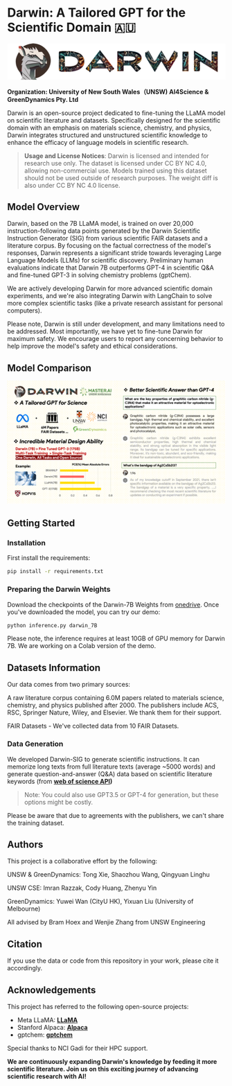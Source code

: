 # Darwin: A Tailored GPT for the Scientific Domain 🇦🇺
![logo](assets/darwin.png)

**Organization: University of New South Wales（UNSW) AI4Science & GreenDynamics Pty. Ltd**

Darwin is an open-source project dedicated to fine-tuning the LLaMA model on scientific literature and datasets. Specifically designed for the scientific domain with an emphasis on materials science, chemistry, and physics, Darwin integrates structured and unstructured scientific knowledge to enhance the efficacy of language models in scientific research.

> **Usage and License Notices**: Darwin is licensed and intended for research use only. The dataset is licensed under CC BY NC 4.0, allowing non-commercial use. Models trained using this dataset should not be used outside of research purposes. The weight diff is also under CC BY NC 4.0 license.

## Model Overview

Darwin, based on the 7B LLaMA model, is trained on over 20,000 instruction-following data points generated by the Darwin Scientific Instruction Generator (SIG) from various scientific FAIR datasets and a literature corpus. By focusing on the factual correctness of the model's responses, Darwin represents a significant stride towards leveraging Large Language Models (LLMs) for scientific discovery. Preliminary human evaluations indicate that Darwin 7B outperforms GPT-4 in scientific Q&A and fine-tuned GPT-3 in solving chemistry problems (gptChem).

We are actively developing Darwin for more advanced scientific domain experiments, and we're also integrating Darwin with LangChain to solve more complex scientific tasks (like a private research assistant for personal computers).

Please note, Darwin is still under development, and many limitations need to be addressed. Most importantly, we have yet to fine-tune Darwin for maximum safety. We encourage users to report any concerning behavior to help improve the model's safety and ethical considerations.

## Model Comparison

![compare](assets/intro.png)

## Getting Started

### Installation

First install the requirements:

```bash
pip install -r requirements.txt
```
### Preparing the Darwin Weights

Download the checkpoints of the Darwin-7B Weights from [onedrive](https://aigreendynamics-my.sharepoint.com/:f:/g/personal/yuwei_greendynamics_com_au/Euu1OzZTOS5OsQvVTRNV_gcBa67ehvk6uN6hJIHnBLOkDg?e=x5wxfk). Once you've downloaded the model, you can try our demo:
```bash 
python inference.py darwin_7B
```

Please note, the inference requires at least 10GB of GPU memory for Darwin 7B. We are working on a Colab version of the demo.

## Datasets Information

Our data comes from two primary sources:

A raw literature corpus containing 6.0M papers related to materials science, chemistry, and physics published after 2000. The publishers include ACS, RSC, Springer Nature, Wiley, and Elsevier. We thank them for their support.

FAIR Datasets - We've collected data from 10 FAIR Datasets.

### Data Generation
We developed Darwin-SIG to generate scientific instructions. It can memorize long texts from full literature texts (average ~5000 words) and generate question-and-answer (Q&A) data based on scientific literature keywords (from **[web of science API](https://github.com/Clarivate-SAR/wos-excel-converter))**

> Note: You could also use GPT3.5 or GPT-4 for generation, but these options might be costly.

Please be aware that due to agreements with the publishers, we can't share the training dataset.

## **Authors**

This project is a collaborative effort by the following:

UNSW & GreenDynamics: Tong Xie, Shaozhou Wang, Qingyuan Linghu

UNSW CSE: Imran Razzak, Cody Huang, Zhenyu Yin

GreenDynamics: Yuwei Wan (CityU HK), Yixuan Liu (University of Melbourne)

All advised by Bram Hoex and Wenjie Zhang from UNSW Engineering

## **Citation**

If you use the data or code from this repository in your work, please cite it accordingly.

## **Acknowledgements**

This project has referred to the following open-source projects:

- Meta LLaMA: **[LLaMA](https://github.com/facebookresearch/llama)**
- Stanford Alpaca: **[Alpaca](https://github.com/tatsu-lab/stanford_alpaca)**
- gptchem: **[gptchem](https://github.com/kjappelbaum/gptchem)**

Special thanks to NCI Gadi for their HPC support.

**We are continuously expanding Darwin's knowledge by feeding it more scientific literature. Join us on this exciting journey of advancing scientific research with AI!**
